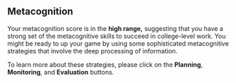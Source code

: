 ## Metacognition

Your metacognition score is in the **high range,** suggesting that you have a strong set of the metacognitive skills to succeed in college-level work. You might be ready to up your game by using some sophisticated metacognitive strategies that involve the deep processing of information.

To learn more about these strategies, please click on the **Planning**, **Monitoring**, and **Evaluation** buttons.

